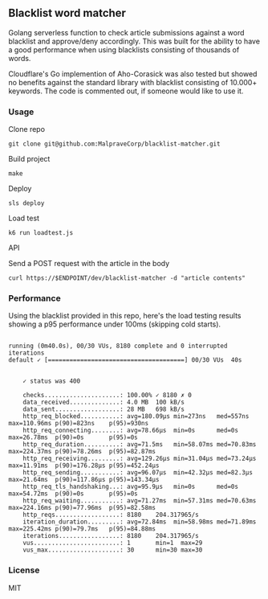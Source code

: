 ## Blacklist word matcher

Golang serverless function to check article submissions against a word blacklist and approve/deny accordingly. This was built for the ability to have a good performance when using blacklists consisting of thousands of words.

Cloudflare's Go implemention of Aho-Corasick was also tested but showed no benefits against the standard library with blacklist consisting of 10.000+ keywords. The code is commented out, if someone would like to use it.

### Usage

Clone repo

`git clone git@github.com:MalpraveCorp/blacklist-matcher.git`

Build project

`make`

Deploy

`sls deploy`

Load test

`k6 run loadtest.js`

API

Send a POST request with the article in the body

`curl https://$ENDPOINT/dev/blacklist-matcher -d "article contents"
`
### Performance
Using the blacklist provided in this repo, here's the load testing results showing a p95 performance under 100ms (skipping cold starts). 

```

running (0m40.0s), 00/30 VUs, 8180 complete and 0 interrupted iterations
default ✓ [======================================] 00/30 VUs  40s


    ✓ status was 400

    checks.....................: 100.00% ✓ 8180 ✗ 0   
    data_received..............: 4.0 MB  100 kB/s
    data_sent..................: 28 MB   698 kB/s
    http_req_blocked...........: avg=180.09µs min=273ns   med=557ns   max=110.96ms p(90)=823ns    p(95)=930ns   
    http_req_connecting........: avg=78.66µs  min=0s      med=0s      max=26.78ms  p(90)=0s       p(95)=0s      
    http_req_duration..........: avg=71.5ms   min=58.07ms med=70.83ms max=224.37ms p(90)=78.26ms  p(95)=82.87ms 
    http_req_receiving.........: avg=129.26µs min=31.04µs med=73.24µs max=11.91ms  p(90)=176.28µs p(95)=452.24µs
    http_req_sending...........: avg=96.07µs  min=42.32µs med=82.3µs  max=21.64ms  p(90)=117.86µs p(95)=143.34µs
    http_req_tls_handshaking...: avg=95.9µs   min=0s      med=0s      max=54.72ms  p(90)=0s       p(95)=0s      
    http_req_waiting...........: avg=71.27ms  min=57.31ms med=70.63ms max=224.16ms p(90)=77.96ms  p(95)=82.58ms 
    http_reqs..................: 8180    204.317965/s
    iteration_duration.........: avg=72.84ms  min=58.98ms med=71.89ms max=225.42ms p(90)=79.7ms   p(95)=84.88ms 
    iterations.................: 8180    204.317965/s
    vus........................: 1       min=1  max=29
    vus_max....................: 30      min=30 max=30
```
### License
MIT
